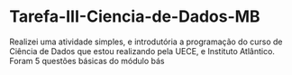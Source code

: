 # Tarefa-III-Ciencia-de-Dados-MB
Realizei uma atividade simples, e introdutória a programação do curso de Ciência de Dados que estou realizando pela UECE, e Instituto Atlântico. Foram 5 questões básicas do módulo bás
